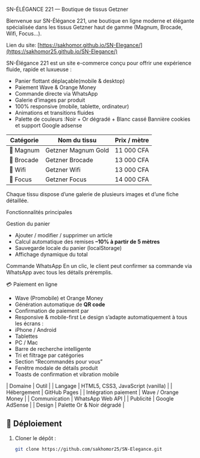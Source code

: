  SN-ÉLÉGANCE 221 — Boutique de tissus Getzner

Bienvenue sur SN-Élégance 221, une boutique en ligne moderne et élégante spécialisée dans les tissus Getzner haut de gamme (Magnum, Brocade, Wifi, Focus…).

Lien du site: [https://sakhomor.github.io/SN-Elegance/](https://sakhomor25.github.io/SN-Elegance/)

SN-Élégance 221 est un site e-commerce conçu pour offrir une expérience fluide, rapide et luxueuse :
- Panier flottant déplaçable(mobile & desktop)
- Paiement Wave & Orange Money
- Commande directe via WhatsApp
- Galerie d’images par produit
- 100% responsive (mobile, tablette, ordinateur)
- Animations et transitions fluides
-  Palette de couleurs :Noir + Or dégradé + Blanc cassé
  Bannière cookies et support Google adsense

| Catégorie | Nom du tissu | Prix / mètre |
|------------|---------------|--------------|
| 🖤 Magnum | Getzner Magnum Gold | 11 000 CFA |
| 💛 Brocade | Getzner Brocade | 13 000 CFA |
| 🩵 Wifi | Getzner Wifi | 13 000 CFA |
| 🤍 Focus | Getzner Focus | 14 000 CFA |

Chaque tissu dispose d’une galerie de plusieurs images et d’une fiche détaillée.

 Fonctionnalités principales

 Gestion du panier
- Ajouter / modifier / supprimer un article
- Calcul automatique des remises **–10% à partir de 5 mètres**
- Sauvegarde locale du panier (localStorage)
- Affichage dynamique du total

 Commande WhatsApp
En un clic, le client peut confirmer sa commande via WhatsApp avec tous les détails préremplis.

💳 Paiement en ligne
- Wave (Promobile) et Orange Money
- Génération automatique de **QR code**
- Confirmation de paiement par
-  Responsive & mobile-first
Le design s’adapte automatiquement à tous les écrans :
- iPhone / Android
- Tablettes
- PC / Mac
- Barre de recherche intelligente
- Tri et filtrage par catégories
- Section “Recommandés pour vous”
- Fenêtre modale de détails produit
- Toasts de confirmation et vibration mobile

| Domaine | Outil |
| Langage | HTML5, CSS3, JavaScript (vanilla) |
| Hébergement | GitHub Pages |
| Intégration paiement | Wave / Orange Money |
| Communication | WhatsApp Web API |
| Publicité | Google AdSense |
| Design | Palette Or & Noir dégradé |


## 🚀 Déploiement

1. Cloner le dépôt :
   ```bash
   git clone https://github.com/sakhomor25/SN-Elegance.git
